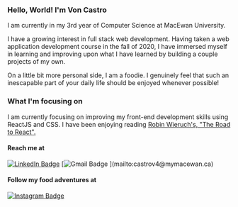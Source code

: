 ### Hello, World! I'm Von Castro

I am currently in my 3rd year of Computer Science at MacEwan University.

I have a growing interest in full stack web development. Having taken a web application development course in the fall of 2020, I have immersed myself in learning and improving upon what I have learned by building a couple projects of my own.

On a little bit more personal side, I am a foodie. I genuinely feel that such an inescapable part of your daily life should be enjoyed whenever possible!

### What I'm focusing on
I am currently focusing on improving my front-end development skills using ReactJS and CSS. I have been enjoying reading [Robin Wieruch's, "The Road to React".](https://www.roadtoreact.com/)

#### Reach me at

<p float="left">
<a href="https://ca.linkedin.com/in/voncastro">  
<img src="https://img.shields.io/badge/LinkedIn-0077B5?style=for-the-badge&logo=linkedin&logoColor=white" alt="LinkedIn Badge"/></a>
[<img src="https://img.shields.io/badge/Gmail-D14836?style=for-the-badge&logo=gmail&logoColor=white" alt="Gmail Badge"/> ](mailto:castrov4@mymacewan.ca)
</p>

#### Follow my food adventures at

[![Instagram Badge](https://img.shields.io/badge/Instagram-E4405F?style=for-the-badge&logo=instagram&logoColor=white)](https://www.instagram.com/ngocastroeats/)
